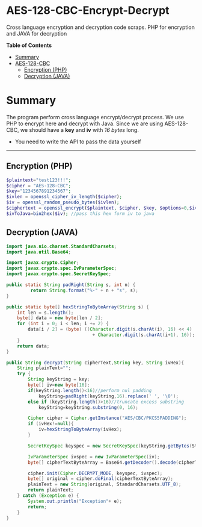 # AES-128-CBC-Encrypt-Decrypt
Cross language encryption and decryption code scraps. PHP for encryption and JAVA for decryption

**Table of Contents**
- [Summary](#summary)
- [AES-128-CBC](#aes-128-cbc)
  - [Encryption (PHP)](#encryption-php)
  - [Decryption (JAVA)](#decryption-java)
# Summary

The program perform cross language encrypt/decrypt process. 
We use PHP to encrypt here and decrypt with Java.
Since we are using AES-128-CBC, we should have a **key** and **iv** with *16 bytes* long.
* You need to write the API to pass the data yourself

-----
## Encryption (PHP)

```PHP
$plaintext="test123!!!";
$cipher = "AES-128-CBC";
$key="1234567891234567";
$ivlen = openssl_cipher_iv_length($cipher);
$iv = openssl_random_pseudo_bytes($ivlen);
$ciphertext = openssl_encrypt($plaintext, $cipher, $key, $options=0,$iv);
$ivToJava=bin2hex($iv); //pass this hex form iv to java
```

## Decryption (JAVA)
```Java
import java.nio.charset.StandardCharsets;
import java.util.Base64;

import javax.crypto.Cipher;
import javax.crypto.spec.IvParameterSpec;
import javax.crypto.spec.SecretKeySpec;

public static String padRight(String s, int n) {
	     return String.format("%-" + n + "s", s);  
}

public static byte[] hexStringToByteArray(String s) {
    int len = s.length();
    byte[] data = new byte[len / 2];
    for (int i = 0; i < len; i += 2) {
        data[i / 2] = (byte) ((Character.digit(s.charAt(i), 16) << 4)
                                + Character.digit(s.charAt(i+1), 16));
    }
    return data;
}

public String decrypt(String cipherText,String key, String ivHex){
    String plainText="";
    try {
        String keyString = key;
        byte[] iv=new byte[16];
        if(keyString.length()<16)//perform nul padding
            keyString=padRight(keyString,16).replace(' ', '\0');
        else if (keyString.length()>16)//truncate excess substring
            keyString=keyString.substring(0, 16);

        Cipher cipher = Cipher.getInstance("AES/CBC/PKCS5PADDING");
        if (ivHex!=null){
            iv=hexStringToByteArray(ivHex);    
        }

        SecretKeySpec keyspec = new SecretKeySpec(keyString.getBytes(StandardCharsets.UTF_8), "AES");

        IvParameterSpec ivspec = new IvParameterSpec(iv);  
        byte[] cipherTextByteArray = Base64.getDecoder().decode(cipherText);

        cipher.init(Cipher.DECRYPT_MODE, keyspec, ivspec);
        byte[] original = cipher.doFinal(cipherTextByteArray);
        plainText = new String(original, StandardCharsets.UTF_8);
        return plainText;
    } catch (Exception e) {
        System.out.println("Exception"+ e);
        return;
    }
}
```
